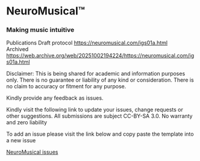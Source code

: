 # NeuroMusical™ 
### Making music intuitive

Publications
Draft protocol https://neuromusical.com/igs01a.html<br>
Archived https://web.archive.org/web/20251002194224/https://neuromusical.com/igs01a.html


Disclaimer: This is being shared for academic and information purposes only. There is no guarantee or liability of any kind or consideration. There is no claim to accuracy or fitment for any purpose.

Kindly provide any feedback as issues.

Kindly visit the following link to update your issues, change requests or other suggestions. All submissions are subject CC-BY-SA 3.0. No warranty and zero liability

To add an issue please visit the link below and copy paste the template into a new issue

[NeuroMusical issues](https://github.com/NeuroMusical/NeuroMusical.github.io/issues)

